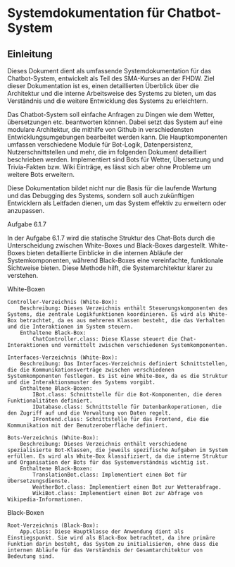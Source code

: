 # Systemdokumentation für Chatbot-System

## Einleitung

Dieses Dokument dient als umfassende Systemdokumentation für das Chatbot-System, entwickelt als Teil des SMA-Kurses an der FHDW. Ziel dieser Dokumentation ist es, einen detaillierten Überblick über die Architektur und die interne Arbeitsweise des Systems zu bieten, um das Verständnis und die weitere Entwicklung des Systems zu erleichtern.

Das Chatbot-System soll einfache Anfragen zu Dingen wie dem Wetter, übersetzungen etc. beantworten können. Dabei setzt das System auf eine modulare Architektur, die mithilfe von Github in verschiedensten Entwicklungsumgebungen bearbeitet werden kann. Die Hauptkomponenten umfassen verschiedene Module für Bot-Logik, Datenpersistenz, Nutzerschnittstellen und mehr, die im folgenden Dokument detailliert beschrieben werden. Implementiert sind Bots für Wetter, Übersetzung und Trivia-Fakten bzw. Wiki Einträge, es lässt sich aber ohne Probleme um weitere Bots erweitern.

Diese Dokumentation bildet nicht nur die Basis für die laufende Wartung und das Debugging des Systems, sondern soll auch zukünftigen Entwicklern als Leitfaden dienen, um das System effektiv zu erweitern oder anzupassen.

Aufgabe 6.1.7

In der Aufgabe 6.1.7 wird die statische Struktur des Chat-Bots durch die Unterscheidung zwischen White-Boxes und Black-Boxes dargestellt. White-Boxes bieten detaillierte Einblicke in die internen Abläufe der Systemkomponenten, während Black-Boxes eine vereinfachte, funktionale Sichtweise bieten. Diese Methode hilft, die Systemarchitektur klarer zu verstehen.

White-Boxen

    Controller-Verzeichnis (White-Box):
        Beschreibung: Dieses Verzeichnis enthält Steuerungskomponenten des Systems, die zentrale Logikfunktionen koordinieren. Es wird als White-Box betrachtet, da es aus mehreren Klassen besteht, die das Verhalten und die Interaktionen im System steuern.
        Enthaltene Black-Box:
            ChatController.class: Diese Klasse steuert die Chat-Interaktionen und vermittelt zwischen verschiedenen Systemkomponenten.

    Interfaces-Verzeichnis (White-Box):
        Beschreibung: Das Interfaces-Verzeichnis definiert Schnittstellen, die die Kommunikationsverträge zwischen verschiedenen Systemkomponenten festlegen. Es ist eine White-Box, da es die Struktur und die Interaktionsmuster des Systems vorgibt.
        Enthaltene Black-Boxen:
            IBot.class: Schnittstelle für die Bot-Komponenten, die deren Funktionalitäten definiert.
            IDatabase.class: Schnittstelle für Datenbankoperationen, die den Zugriff auf und die Verwaltung von Daten regelt.
            IFrontend.class: Schnittstelle für das Frontend, die die Kommunikation mit der Benutzeroberfläche definiert.

    Bots-Verzeichnis (White-Box):
        Beschreibung: Dieses Verzeichnis enthält verschiedene spezialisierte Bot-Klassen, die jeweils spezifische Aufgaben im System erfüllen. Es wird als White-Box klassifiziert, da die interne Struktur und Organisation der Bots für das Systemverständnis wichtig ist.
        Enthaltene Black-Boxen:
            TranslationBot.class: Implementiert einen Bot für Übersetzungsdienste.
            WeatherBot.class: Implementiert einen Bot zur Wetterabfrage.
            WikiBot.class: Implementiert einen Bot zur Abfrage von Wikipedia-Informationen.

Black-Boxen

    Root-Verzeichnis (Black-Box):
        App.class: Diese Hauptklasse der Anwendung dient als Einstiegspunkt. Sie wird als Black-Box betrachtet, da ihre primäre Funktion darin besteht, das System zu initialisieren, ohne dass die internen Abläufe für das Verständnis der Gesamtarchitektur von Bedeutung sind.
